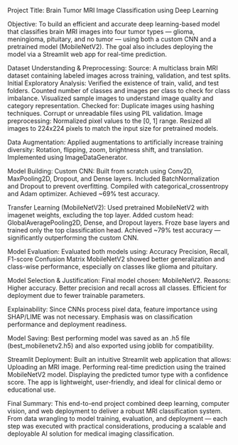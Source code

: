 Project Title: Brain Tumor MRI Image Classification using Deep Learning

Objective:
To build an efficient and accurate deep learning-based model that classifies brain MRI images into four tumor types — glioma, meningioma, pituitary, and no tumor — using both a custom CNN and a pretrained model (MobileNetV2). The goal also includes deploying the model via a Streamlit web app for real-time prediction.

Dataset Understanding & Preprocessing:
Source: A multiclass brain MRI dataset containing labeled images across training, validation, and test splits.
Initial Exploratory Analysis:
Verified the existence of train, valid, and test folders.
Counted number of classes and images per class to check for class imbalance.
Visualized sample images to understand image quality and category representation.
Checked for:
Duplicate images using hashing techniques.
Corrupt or unreadable files using PIL validation.
Image preprocessing:
Normalized pixel values to the [0, 1] range.
Resized all images to 224x224 pixels to match the input size for pretrained models.
 
Data Augmentation:
Applied augmentations to artificially increase training diversity:
Rotation, flipping, zoom, brightness shift, and translation.
Implemented using ImageDataGenerator.

Model Building:
Custom CNN:
Built from scratch using Conv2D, MaxPooling2D, Dropout, and Dense layers.
Included BatchNormalization and Dropout to prevent overfitting.
Compiled with categorical_crossentropy and Adam optimizer.
Achieved ~69% test accuracy.

Transfer Learning (MobileNetV2):
Used pretrained MobileNetV2 with imagenet weights, excluding the top layer.
Added custom head: GlobalAveragePooling2D, Dense, and Dropout layers.
Froze base layers and trained only the top classification head.
Achieved ~79% test accuracy — significantly outperforming the custom CNN.

Model Evaluation:
Evaluated both models using:
Accuracy
Precision, Recall, F1-score
Confusion Matrix
MobileNetV2 showed better generalization and class-wise performance, especially on classes like glioma and pituitary.

Model Selection & Justification:
Final model chosen: MobileNetV2.
Reasons:
Higher accuracy.
Better precision and recall across all classes.
Efficient for deployment due to fewer trainable parameters.

Explainability:
Since CNNs process pixel data, feature importance using SHAP/LIME was not necessary.
Emphasis was on classification performance and deployment readiness.

Model Saving:
Best performing model was saved as an .h5 file (best_mobilenetv2.h5) and also exported using joblib for compatibility.

Streamlit Deployment:
Built an intuitive Streamlit web application that allows:
Uploading an MRI image.
Performing real-time prediction using the trained MobileNetV2 model.
Displaying the predicted tumor type with a confidence score.
The app is lightweight, user-friendly, and ideal for clinical demo or educational use.

Final Summary:
This end-to-end project combined deep learning, computer vision, and web deployment to deliver a robust MRI classification system. From data wrangling to model training, evaluation, and deployment — each step was executed with practical considerations, producing a scalable and deployable AI solution for medical imaging classification.

